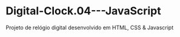 # Digital-Clock.04---JavaScript
Projeto de relógio digital desenvolvido em HTML, CSS &amp; Javascript
